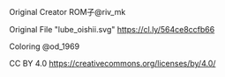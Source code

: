Original Creator ROM子@riv_mk

Original File "lube_oishii.svg"
https://cl.ly/564ce8ccfb66

Coloring @od_1969

CC BY 4.0
https://creativecommons.org/licenses/by/4.0/
